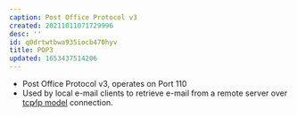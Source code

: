 ```yaml
---
caption: Post Office Protocol v3
created: 20211011071729996
desc: ''
id: q0drtwtbwa935iocb470hyv
title: POP3
updated: 1653437514206
---
```

   
   
- Post Office Protocol v3, operates on Port 110   
- Used by local e-mail clients to retrieve e-mail from a remote server over [tcp⁄ip model](../devlog/tcp%E2%81%84ip%20model.md) connection.
